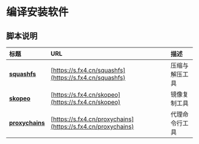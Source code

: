 # 编译安装软件

## 脚本说明

| **标题** | **URL** | **描述** |
|:---|:---|:---|
| [**squashfs**](./squashfs.sh) | [https://s.fx4.cn/squashfs](https://s.fx4.cn/squashfs) | 压缩与解压工具 |
| [**skopeo**](./skopeo.sh) | [https://s.fx4.cn/skopeo](https://s.fx4.cn/skopeo) | 镜像复制工具 |
| [**proxychains**](./proxychains.sh) | [https://s.fx4.cn/proxychains](https://s.fx4.cn/proxychains) | 代理命令行工具 |
